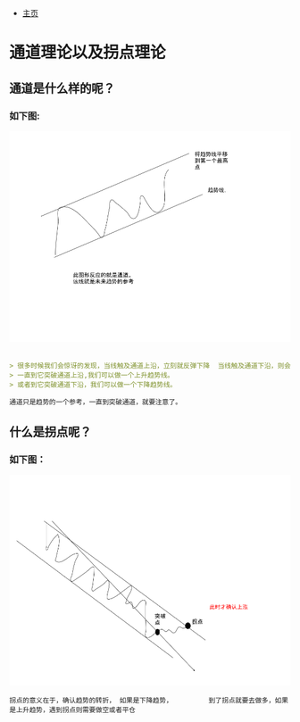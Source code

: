 
- [主页](../README.md)

# 通道理论以及拐点理论

## 通道是什么样的呢？

### 如下图:
![Image](../assets/img/通道线.png)

```markdown

> 很多时候我们会惊讶的发现，当线触及通道上沿，立刻就反弹下降  当线触及通道下沿，则会立刻反弹向上。
> 一直到它突破通道上沿,我们可以做一个上升趋势线。
> 或者到它突破通道下沿，我们可以做一个下降趋势线。
```

`通道只是趋势的一个参考，一直到突破通道，就要注意了。`

## 什么是拐点呢？

### 如下图：
![Image](../assets/img/拐点.png)

`拐点的意义在于，确认趋势的转折， 如果是下降趋势，         到了拐点就要去做多，如果是上升趋势，遇到拐点则需要做空或者平仓`
